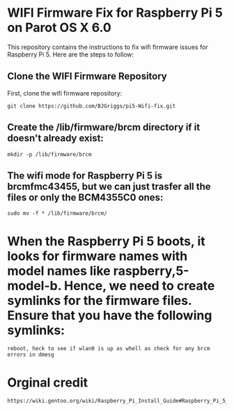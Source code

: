 # WIFI Firmware Fix for Raspberry Pi 5 on Parot OS X 6.0

This repository contains the instructions to fix wifi firmware issues for Raspberry Pi 5. Here are the steps to follow:

## Clone the WIFI Firmware Repository

First, clone the wifi firmware repository:

    git clone https://github.com/BJGriggs/pi5-Wifi-fix.git

## Create the /lib/firmware/brcm directory if it doesn't already exist:

    mkdir -p /lib/firmware/brcm

## The wifi mode for Raspberry Pi 5 is brcmfmc43455, but we can just trasfer all the files or only the BCM4355C0 ones:

    sudo mv -f * /lib/firmware/brcm/
    
# When the Raspberry Pi 5 boots, it looks for firmware names with model names like raspberry,5-model-b. Hence, we need to create symlinks for the firmware files. Ensure that you have the following symlinks:

    reboot, heck to see if wlan0 is up as whell as check for any brcm errors in dmesg

# Orginal credit
    https://wiki.gentoo.org/wiki/Raspberry_Pi_Install_Guide#Raspberry_Pi_5_WiFi.2FBluetooth_Firmware
